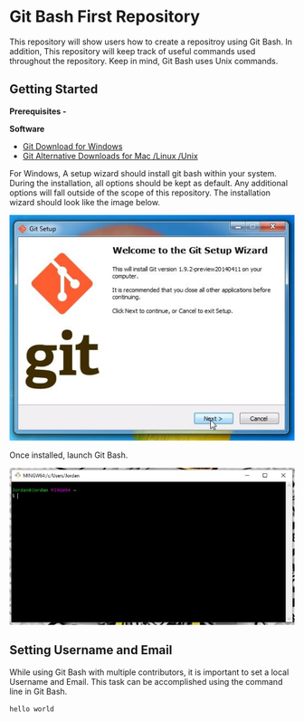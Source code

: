# Git Bash First Repository

This repository will show users how to create a repositroy using Git Bash. In addition, This repository will keep track of useful commands used throughout the repository. Keep in mind, Git Bash uses Unix commands. 

## Getting Started

**Prerequisites -**

**Software**
- [Git Download for Windows](https://gitforwindows.org/)
- [Git Alternative Downloads for Mac /Linux /Unix](https://git-scm.com/downloads)

For Windows, A setup wizard should install git bash within your system. During the installation, all options should be kept as default. Any additional options will fall outside of the scope of this repository. The installation wizard should look like the image below.

<img src = "Git Pictures/Git Installing window.JPG" Width="600" hight="400">

Once installed, launch Git Bash. 

<img src = "Git Pictures/Git Bash Command Line.JPG" Width="650" hight="500">

## Setting Username and Email

While using Git Bash with multiple contributors, it is important to set a local Username and Email. This task can be accomplished using the command line in Git Bash. 

```
hello world
```
